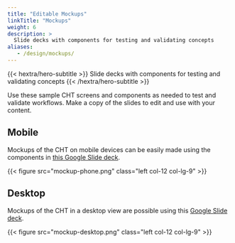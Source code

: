 ```yaml
---
title: "Editable Mockups"
linkTitle: "Mockups"
weight: 6
description: >
  Slide decks with components for testing and validating concepts
aliases:
   - /design/mockups/
---
```


{{< hextra/hero-subtitle >}}
  Slide decks with components for testing and validating concepts
{{< /hextra/hero-subtitle >}}

Use these sample CHT screens and components as needed to test and validate workflows. Make a copy of the slides to edit and use with your content. 

## Mobile
Mockups of the CHT on mobile devices can be easily made using the components in [this Google Slide deck](https://docs.google.com/presentation/d/1Lcjqs7OIxs5wKLrxGjg1JwvEf6a3UQ90M-X3Go0iptY/edit?ts=5f864d46#slide=id.g2d1bf74782_0_463).

{{< figure src="mockup-phone.png" class="left col-12 col-lg-9" >}} 

## Desktop
Mockups of the CHT in a desktop view are possible using this [Google Slide deck](https://docs.google.com/presentation/d/1TRLNZRAI6r0ypd2EKzkYK1o077sAXXGIbx146ATL1P0/edit#slide=id.g2d1bf74782_0_463).

{{< figure src="mockup-desktop.png" class="left col-12 col-lg-9" >}}



